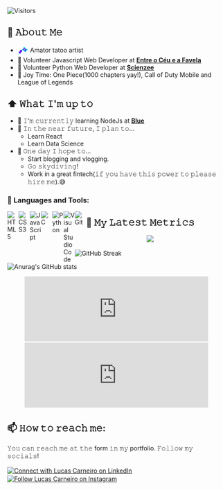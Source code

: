 <!-- [<img src="https://raw.githubusercontent.com/Raymo111/Raymo111/master/intro.gif" alt="👋 Hi there! I'm (Raymo(111|nd Li)|https://raymond.li)" title="👋 Hi there! I'm (Raymo(111|nd Li)|https://raymond.li)"/>](http://lucascarneiro.herokuapp.com/) -->

  ![Visitors](https://visitor-badge.glitch.me/badge?page_id=lucascarneiro-dev&left_color=grey&right_color=green)

## :book: 𝙰𝚋𝚘𝚞𝚝 𝙼𝚎
- <img src="https://github.com/lucascarneiro-dev/lucascarneiro-dev/raw/main/icons8-tattoo-machine-48.png" height="25em" align="center"/> Amator tatoo artist
- 💼 Volunteer Javascript Web Developer at [**Entre o Céu e a Favela**](https://www.facebook.com/Entreoceueafavela/)
- 💼 Volunteer Python Web Developer at [**Scienzee**](https://www.linkedin.com/company/scienzee/)
- 👾 Joy Time: One Piece(1000 chapters yay!), Call of Duty Mobile and League of Legends

## ⬆ 𝚆𝚑𝚊𝚝 𝙸'𝚖 𝚞𝚙 𝚝𝚘
- 🔨 𝙸'𝚖 𝚌𝚞𝚛𝚛𝚎𝚗𝚝𝚕𝚢 learning NodeJs at [**Blue**](https://blueedtech.com.br/)
- 🎯 𝙸𝚗 𝚝𝚑𝚎 𝚗𝚎𝚊𝚛 𝚏𝚞𝚝𝚞𝚛𝚎, 𝙸 𝚙𝚕𝚊𝚗 𝚝𝚘...
    - Learn React
	- Learn Data Science
- 🤞 𝙾𝚗𝚎 𝚍𝚊𝚢 𝙸 𝚑𝚘𝚙𝚎 𝚝𝚘...
    - Start blogging and vlogging.
	- 𝙶𝚘 𝚜𝚔𝚢𝚍𝚒𝚟𝚒𝚗𝚐!
	- Work in a great fintech(𝚒𝚏 𝚢𝚘𝚞 𝚑𝚊𝚟𝚎 𝚝𝚑𝚒𝚜 𝚙𝚘𝚠𝚎𝚛 𝚝𝚘 𝚙𝚕𝚎𝚊𝚜𝚎 𝚑𝚒𝚛𝚎 𝚖𝚎).😅

### 🧰 Languages and Tools:

<img align="left" alt="HTML5" width="26px" src="https://github.com/lucascarneiro-dev/lucascarneiro-dev/blob/img/html.png" />
<img align="left" alt="CSS3" width="26px" src="https://github.com/lucascarneiro-dev/lucascarneiro-dev/blob/img/css.png" />
<img align="left" alt="JavaScript" width="26px" src="https://github.com/lucascarneiro-dev/lucascarneiro-dev/blob/img/javascript.png" />
<img align="left" alt="C" width="26px" src="https://github.com/lucascarneiro-dev/lucascarneiro-dev/blob/img/c.png" />
<img align="left" alt="Python" width="26px" src="https://github.com/lucascarneiro-dev/lucascarneiro-dev/blob/img/python.png" />
<img align="left" alt="Visual Studio Code" width="26px" src="https://github.com/lucascarneiro-dev/lucascarneiro-dev/blob/img/visual-studio-code.png" />
<img align="left" alt="Git" width="26px" src="https://github.com/lucascarneiro-dev/lucascarneiro-dev/blob/img/git.png" />

## 🔔 𝙼𝚢 𝙻𝚊𝚝𝚎𝚜𝚝 𝙼𝚎𝚝𝚛𝚒𝚌𝚜

<p align="center" >   
  <img src="https://profile-counter.glitch.me/lucascarneiro-dev/count.svg" />  
</p>

![GitHub Streak](http://github-readme-streak-stats.herokuapp.com?user=lucascarneiro-dev&theme=merko&hide_border=true)

![Anurag's GitHub stats](https://github-readme-stats.vercel.app/api?username=lucascarneiro-dev&show_icons=true&theme=radical)

<figure><embed style="width:100%;"src="https://wakatime.com/share/@4072fb78-0fca-4cc1-80ca-b635684d66b1/683581c7-f2e4-4251-ad2d-c53f1f179343.svg" &v=2></embed><embed style="width:100%" src="https://wakatime.com/share/@4072fb78-0fca-4cc1-80ca-b635684d66b1/c425c102-8a69-4ab4-a819-22a83d6257d3.svg" &v=2></embed></figure>

## 📫 𝙷𝚘𝚠 𝚝𝚘 𝚛𝚎𝚊𝚌𝚑 𝚖𝚎:
𝚈𝚘𝚞 𝚌𝚊𝚗 𝚛𝚎𝚊𝚌𝚑 𝚖𝚎 𝚊𝚝 𝚝𝚑𝚎 form 𝚒𝚗 𝚖𝚢 portfolio. 𝙵𝚘𝚕𝚕𝚘𝚠 𝚖𝚢 𝚜𝚘𝚌𝚒𝚊𝚕𝚜!

[<img src="https://raw.githubusercontent.com/Raymo111/Raymo111/master/socials/linkedin.png" height="40em" align="center" alt="Connect with Lucas Carneiro on LinkedIn" title="Connect with Lucas Carneiro on LinkedIn"/>](https://www.linkedin.com/in/lucascarneirodev/)[<img src="https://raw.githubusercontent.com/Raymo111/Raymo111/master/socials/instagram.svg" height="40em" align="center" alt="Follow Lucas Carneiro on Instagram" title="Follow Lucas Carneiro on Instagram"/>](https://instagram.com/luks.car)

